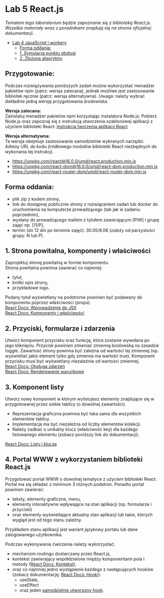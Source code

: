 # Lab 5 React.js

_Tematem tego laboratorium będzie zapoznanie się z biblioteką React.js. Wszelkie materiały wraz z poradnikami znajdują się na stronie oficjalnej dokumentacji._

- [Lab 4 JavaScript i workery](#lab-4-javascript-i-workery)
  - [Forma oddania:](#forma-oddania)
  - [1. Symulacja punktu obsługi](#1-symulacja-punktu-obs%c5%82ugi)
  - [2. Złożone algorytmy](#2-z%c5%82o%c5%bcone-algorytmy)

## Przygotowanie:
Podczas rozwiązywania poniższych zadań można wykorzystać menadżer pakietów npm (patrz: wersja zalecana), jednak możliwe jest zastosowanie bibliotek ręcznie (patrz: wersja alternatywna).
Uwaga: należy wybrać dokładnie jedną wersję przygotowania środowiska.  

**Wersja zalecana:**  
Zainstaluj menadżer pakietów npm korzystając instalatora Node.js: Pobierz Node.js oraz zapoznaj się z instrukcją utworzenia szablonowej aplikacji z użyciem biblioteki React: [Instrukcja tworzenia aplikacji React](https://create-react-app.dev/docs/getting-started/) 

**Wersja alternatywna:**  
Ta wersja obejmuje zastosowanie samodzielnie wybranych narzędzi.
Adresy URL do kodu źródłowego modułów biblioteki React niezbędnych do wykonania tej instrukcji.
- https://unpkg.com/react@16.0.0/umd/react.production.min.js
- https://unpkg.com/react-dom@16.0.0/umd/react-dom.production.min.js
- https://unpkg.com/react-router-dom/umd/react-router-dom.min.js

## Forma oddania: 
- plik zip z kodem strony,
- link do dostępnej publicznie strony z rozwiązaniem zadań lub docker do uruchomienia na komputerze prowadzącego (tak jak w zadaniu poprzednim),
- wysłany do prowadzącego mailem z tytułem zawierającym [PIW] i grupę zajęć np. [11/P],
- termin (do 12 dni po terminie zajęć):  30.05/6.06  (zależy od parzystości grupy: N lub P).

## 1. Strona powitalna, komponenty i właściwości
Zaprojektuj stronę powitalną w formie komponentu.  
Strona powitalna powinna zawierać co najmniej:
- tytuł,
- krótki opis strony,
- przykładowe logo.

Podany tytuł wyświetlany na podstronie powinien być podawany do komponentu poprzez właściwości (props).  
[React Docs: Wprowadzenie do JSX](https://pl.reactjs.org/docs/introducing-jsx.html)  
[React Docs: Komponenty i właściwości](https://pl.reactjs.org/docs/components-and-props.html)

## 2. Przyciski, formularze i zdarzenia
Utwórz komponent przycisku oraz funkcję, która zostanie wywołana po jego kliknięciu.
Przycisk powinien zmieniać zmienną boolowską na zasadzie toggle.
Zawartość strony powinna być zależna od wartości tej zmiennej (np. wyświetlać jakiś element tylko gdy zmienna ma wartość true).
Komponent przycisku musi być wyświetlany niezależnie od wartości zmiennej.  
[React Docs: Obsługa zdarzeń](https://pl.reactjs.org/docs/handling-events.html)  
[React Docs: Renderowanie warunkowe](https://pl.reactjs.org/docs/conditional-rendering.html)

 
## 3. Komponent listy
Utwórz nowy komponent w którym wylistujesz elementy znajdujące się w przygotowanej przez siebie tablicy (o dowolnej zawartości).

- Reprezentacja graficzna powinna być taka sama dla wszystkich elementów tablicy.
- Implementacja ma być niezależna od liczby elementów kolekcji.
- Należy zadbać o unikalny klucz (właściwość key) dla każdego listowanego elementu (zobacz poniższy link do dokumentacji).  

[React Docs: Listy i klucze](https://pl.reactjs.org/docs/lists-and-keys.html)

## 4. Portal WWW z wykorzystaniem biblioteki React.js
Przygotować portal WWW o dowolnej tematyce z użyciem biblioteki React. Portal ma się składać z minimum 3 różnych podstron.
Ponadto portal powinien zawierać:
- teksty, elementy graficzne, menu,
- elementy interaktywne wpływające na stan aplikacji (np. formularze i przyciski)
- oraz elementy wyświetlające aktualny stan aplikacji lub takie, których wygląd jest od tego stanu zależny.

Przykładem stanu aplikacji jest wariant językowy portalu lub dane zalogowanego użytkownika.

Podczas wykonywania ćwiczenia należy wykorzystać:

- mechanizm routingu dostarczany przez React.js,
- kontekst zawierający współdzielone między komponentami pola i metody ([React Docs: Kontekst](https://pl.reactjs.org/docs/context.html)),
- oraz co najmniej jedno wystąpienie każdego z następujących hooków (zobacz dokumentację: [React Docs: Hooki](https://pl.reactjs.org/docs/hooks-intro.html)):
  - useState,
  - useEffect
  - oraz jeden [samodzielnie utworzony hook](https://pl.reactjs.org/docs/context.html).